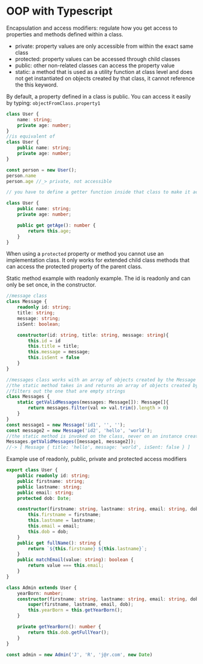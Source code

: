 # OOP with Typescript
Encapsulation and access modifiers: regulate how you get access to properties and methods defined within a class.
- private: property values are only accessible from within the exact same class
- protected: property values can be accessed through child classes
- public: other non-related classes can access the property value
- static: a method that is used as a utility function at class level and does not get instantiated on objects created by that class, it cannot reference the this keyword.

By default, a property defined in a class is public. You can access it easily by typing: `objectFromClass.property1`
```ts
class User {
    name: string;
    private age: number;
}
//is equivalent of
class User {
    public name: string;
    private age: number;
}

const person = new User();
person.name
person.age //_> private, not accessible

// you have to define a getter function inside that class to make it accessible

class User {
    public name: string;
    private age: number;

    public get getAge(): number {
        return this.age;
    }
}
```
When using a `protected` property or method you cannot use an implementation class. It only works for extended child class methods that can access the protected property of the parent class. 

Static method example with readonly example. The id is readonly and can only be set once, in the constructor.
```ts
//message class
class Message {
    readonly id: string;
    title: string;
    message: string;
    isSent: boolean;

    constructor(id: string, title: string, message: string){
        this.id = id
        this.title = title;
        this.message = message;
        this.isSent = false
    }
}

//messages class works with an array of objects created by the Message class
//the static method takes in and returns an array of objects created by Message class
//filters out the one that are empty strings
class Messages {
    static getValidMessages(messages: Message[]): Message[]{
        return messages.filter(val => val.trim().length > 0)
    }
}
const message1 = new Message('id1', '', '');
const message2 = new Message('id2', 'hello', 'world');
//the static method is invoked on the class, never on an instance created by that class
Messages.getValidMessages([message1, message2]);
//-> [ Message { title: 'hello', message: 'world', isSent: false } ]
```

Example use of readonly, public, private and protected access modifiers
```ts
export class User {
    public readonly id: string;
    public firstname: string;
    public lastname: string;
    public email: string;
    protected dob: Date;

    constructor(firstname: string, lastname: string, email: string, dob: Date){
        this.firstname = firstname;
        this.lastname = lastname;
        this.email = email;
        this.dob = dob;
    }
    public get fullName(): string {
        return `${this.firstname} ${this.lastname}`;
    }
    public matchEmail(value: string): boolean {        
        return value === this.email;
    }
}

class Admin extends User {
    yearBorn: number;
    constructor(firstname: string, lastname: string, email: string, dob: Date){
        super(firstname, lastname, email, dob);
        this.yearBorn = this.getYearBorn();
    }

    private getYearBorn(): number {
        return this.dob.getFullYear();
    }
}

const admin = new Admin('J', 'R', 'j@r.com', new Date)
```